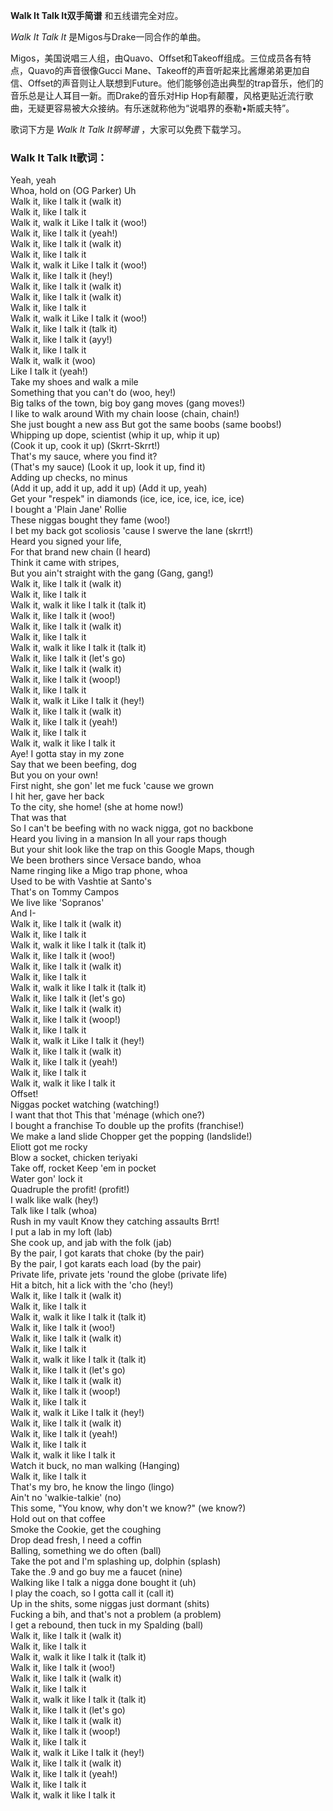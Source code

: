 

**Walk It Talk It双手简谱** 和五线谱完全对应。

_Walk It Talk It_ 是Migos与Drake一同合作的单曲。

Migos，美国说唱三人组，由Quavo、Offset和Takeoff组成。三位成员各有特点，Quavo的声音很像Gucci
Mane、Takeoff的声音听起来比酱爆弟弟更加自信、Offset的声音则让人联想到Future。他们能够创造出典型的trap音乐，他们的音乐总是让人耳目一新。而Drake的音乐对Hip
Hop有颠覆，风格更贴近流行歌曲，无疑更容易被大众接纳。有乐迷就称他为“说唱界的泰勒•斯威夫特”。

歌词下方是 _Walk It Talk It钢琴谱_ ，大家可以免费下载学习。

### Walk It Talk It歌词：

Yeah, yeah  
Whoa, hold on (OG Parker) Uh  
Walk it, like I talk it (walk it)  
Walk it, like I talk it  
Walk it, walk it Like I talk it (woo!)  
Walk it, like I talk it (yeah!)  
Walk it, like I talk it (walk it)  
Walk it, like I talk it  
Walk it, walk it Like I talk it (woo!)  
Walk it, like I talk it (hey!)  
Walk it, like I talk it (walk it)  
Walk it, like I talk it (walk it)  
Walk it, like I talk it  
Walk it, walk it Like I talk it (woo!)  
Walk it, like I talk it (talk it)  
Walk it, like I talk it (ayy!)  
Walk it, like I talk it  
Walk it, walk it (woo)  
Like I talk it (yeah!)  
Take my shoes and walk a mile  
Something that you can't do (woo, hey!)  
Big talks of the town, big boy gang moves (gang moves!)  
I like to walk around With my chain loose (chain, chain!)  
She just bought a new ass But got the same boobs (same boobs!)  
Whipping up dope, scientist (whip it up, whip it up)  
(Cook it up, cook it up) (Skrrt-Skrrt!)  
That's my sauce, where you find it?  
(That's my sauce) (Look it up, look it up, find it)  
Adding up checks, no minus  
(Add it up, add it up, add it up) (Add it up, yeah)  
Get your "respek" in diamonds (ice, ice, ice, ice, ice, ice)  
I bought a 'Plain Jane' Rollie  
These niggas bought they fame (woo!)  
I bet my back got scoliosis 'cause I swerve the lane (skrrt!)  
Heard you signed your life,  
For that brand new chain (I heard)  
Think it came with stripes,  
But you ain't straight with the gang (Gang, gang!)  
Walk it, like I talk it (walk it)  
Walk it, like I talk it  
Walk it, walk it like I talk it (talk it)  
Walk it, like I talk it (woo!)  
Walk it, like I talk it (walk it)  
Walk it, like I talk it  
Walk it, walk it like I talk it (talk it)  
Walk it, like I talk it (let's go)  
Walk it, like I talk it (walk it)  
Walk it, like I talk it (woop!)  
Walk it, like I talk it  
Walk it, walk it Like I talk it (hey!)  
Walk it, like I talk it (walk it)  
Walk it, like I talk it (yeah!)  
Walk it, like I talk it  
Walk it, walk it like I talk it  
Aye! I gotta stay in my zone  
Say that we been beefing, dog  
But you on your own!  
First night, she gon' let me fuck 'cause we grown  
I hit her, gave her back  
To the city, she home! (she at home now!)  
That was that  
So I can't be beefing with no wack nigga, got no backbone  
Heard you living in a mansion In all your raps though  
But your shit look like the trap on this Google Maps, though  
We been brothers since Versace bando, whoa  
Name ringing like a Migo trap phone, whoa  
Used to be with Vashtie at Santo's  
That's on Tommy Campos  
We live like 'Sopranos'  
And I-  
Walk it, like I talk it (walk it)  
Walk it, like I talk it  
Walk it, walk it like I talk it (talk it)  
Walk it, like I talk it (woo!)  
Walk it, like I talk it (walk it)  
Walk it, like I talk it  
Walk it, walk it like I talk it (talk it)  
Walk it, like I talk it (let's go)  
Walk it, like I talk it (walk it)  
Walk it, like I talk it (woop!)  
Walk it, like I talk it  
Walk it, walk it Like I talk it (hey!)  
Walk it, like I talk it (walk it)  
Walk it, like I talk it (yeah!)  
Walk it, like I talk it  
Walk it, walk it like I talk it  
Offset!  
Niggas pocket watching (watching!)  
I want that thot This that 'ménage (which one?)  
I bought a franchise To double up the profits (franchise!)  
We make a land slide Chopper get the popping (landslide!)  
Eliott got me rocky  
Blow a socket, chicken teriyaki  
Take off, rocket Keep 'em in pocket  
Water gon' lock it  
Quadruple the profit! (profit!)  
I walk like walk (hey!)  
Talk like I talk (whoa)  
Rush in my vault Know they catching assaults Brrt!  
I put a lab in my loft (lab)  
She cook up, and jab with the folk (jab)  
By the pair, I got karats that choke (by the pair)  
By the pair, I got karats each load (by the pair)  
Private life, private jets 'round the globe (private life)  
Hit a bitch, hit a lick with the 'cho (hey!)  
Walk it, like I talk it (walk it)  
Walk it, like I talk it  
Walk it, walk it like I talk it (talk it)  
Walk it, like I talk it (woo!)  
Walk it, like I talk it (walk it)  
Walk it, like I talk it  
Walk it, walk it like I talk it (talk it)  
Walk it, like I talk it (let's go)  
Walk it, like I talk it (walk it)  
Walk it, like I talk it (woop!)  
Walk it, like I talk it  
Walk it, walk it Like I talk it (hey!)  
Walk it, like I talk it (walk it)  
Walk it, like I talk it (yeah!)  
Walk it, like I talk it  
Walk it, walk it like I talk it  
Watch it buck, no man walking (Hanging)  
Walk it, like I talk it  
That's my bro, he know the lingo (lingo)  
Ain't no 'walkie-talkie' (no)  
This some, "You know, why don't we know?" (we know?)  
Hold out on that coffee  
Smoke the Cookie, get the coughing  
Drop dead fresh, I need a coffin  
Balling, something we do often (ball)  
Take the pot and I'm splashing up, dolphin (splash)  
Take the .9 and go buy me a faucet (nine)  
Walking like I talk a nigga done bought it (uh)  
I play the coach, so I gotta call it (call it)  
Up in the shits, some niggas just dormant (shits)  
Fucking a bih, and that's not a problem (a problem)  
I get a rebound, then tuck in my Spalding (ball)  
Walk it, like I talk it (walk it)  
Walk it, like I talk it  
Walk it, walk it like I talk it (talk it)  
Walk it, like I talk it (woo!)  
Walk it, like I talk it (walk it)  
Walk it, like I talk it  
Walk it, walk it like I talk it (talk it)  
Walk it, like I talk it (let's go)  
Walk it, like I talk it (walk it)  
Walk it, like I talk it (woop!)  
Walk it, like I talk it  
Walk it, walk it Like I talk it (hey!)  
Walk it, like I talk it (walk it)  
Walk it, like I talk it (yeah!)  
Walk it, like I talk it  
Walk it, walk it like I talk it

